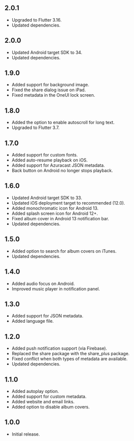 ## 2.0.1

* Upgraded to Flutter 3.16.
* Updated dependencies.

## 2.0.0

* Updated Android target SDK to 34.
* Updated dependencies.

## 1.9.0

* Added support for background image.
* Fixed the share dialog issue on iPad.
* Fixed metadata in the OneUI lock screen.

## 1.8.0

* Added the option to enable autoscroll for long text.
* Upgraded to Flutter 3.7.

## 1.7.0

* Added support for custom fonts.
* Added auto-resume playback on iOS.
* Added support for Azuracast JSON metadata.
* Back button on Android no longer stops playback.

## 1.6.0

* Updated Android target SDK to 33.
* Updated iOS deployment target to recommended (12.0).
* Added monochromatic icon for Android 13.
* Added splash screen icon for Android 12+.
* Fixed album cover in Android 13 notification bar.
* Updated dependencies.

## 1.5.0

* Added option to search for album covers on iTunes.
* Updated dependencies.

## 1.4.0

* Added audio focus on Android.
* Improved music player in notification panel.

## 1.3.0

* Added support for JSON metadata.
* Added language file.

## 1.2.0

* Added push notification support (via Firebase).
* Replaced the share package with the share_plus package.
* Fixed conflict when both types of metadata are available.
* Updated dependencies.

## 1.1.0

* Added autoplay option.
* Added support for custom metadata.
* Added website and email links.
* Added option to disable album covers.

## 1.0.0

* Initial release.
